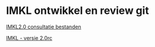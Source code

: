 # IMKL ontwikkel en review git


[IMKL2.0 consultatie bestanden](https://github.com/Geonovum/imkl2015-review/tree/master/IMKL2.x/00.%20Consultatieversie)

[IMKL - versie 2.0rc](https://geonovum.github.io/imkl2015-review/IMKL2.x/1-dataspecificatie)



